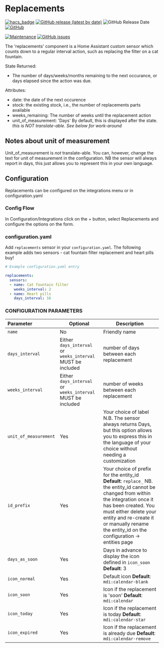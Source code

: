 # Replacements

[![hacs_badge](https://img.shields.io/badge/HACS-Default-orange.svg)](https://github.com/custom-components/hacs)
[![GitHub release (latest by date)](https://img.shields.io/github/v/release/carlosposse/Replacements)](https://github.com/carlosposse/Replacements/releases)
![GitHub Release Date](https://img.shields.io/github/release-date/carlosposse/Replacements)
[![GitHub](https://img.shields.io/github/license/carlosposse/Replacements)](LICENSE)

[![Maintenance](https://img.shields.io/badge/Maintained%3F-Yes-brightgreen.svg)](https://github.com/carlosposse/Replacements/graphs/commit-activity)
[![GitHub issues](https://img.shields.io/github/issues/carlosposse/Replacements)](https://github.com/carlosposse/Replacements/issues)

The 'replacements' component is a Home Assistant custom sensor which counts down to a regular interval action, such as replacing the filter on a cat fountain.

State Returned:

* The number of days/weeks/months remaining to the next occurance, or days elapsed since the action was due.

Attributes:

* date: the date of the next occurence
* stock: the existing stock, i.e., the number of replacements parts available
* weeks_remaining: The number of weeks until the replacement action
* unit_of_measurement: 'Days' By default, this is displayed after the state. _this is NOT translate-able.  See below for work-around_

## Notes about unit of measurement

Unit_of_measurement is *not* translate-able.
You can, however, change the text for unit of measurement in the configuration.  NB the sensor will always report in days, this just allows you to represent this in your own language.

## Configuration

Replacements can be configured on the integrations menu or in configuration.yaml

### Config Flow

In Configuration/Integrations click on the + button, select Replacements and configure the options on the form.

### configuration.yaml

Add `replacements` sensor in your `configuration.yaml`. The following example adds two sensors - cat fountain filter replacement and heart pills buy!

```yaml
# Example configuration.yaml entry

replacements:
  sensors:
  - name: Cat fountain filter
    weeks_interval: 2
  - name: Heart pills
    days_interval: 16
```

### CONFIGURATION PARAMETERS

|Parameter |Optional|Description
|:----------|----------|------------
| `name` | No | Friendly name
|`days_interval` | Either `days_interval` or `weeks_interval` MUST be included | number of days between each replacement
|`weeks_interval` | Either `days_interval` or `weeks_interval` MUST be included | number of weeks between each replacement
| `unit_of_measurement` | Yes | Your choice of label N.B. The sensor always returns Days, but this option allows you to express this in the language of your choice without needing a customization
| `id_prefix` | Yes | Your choice of prefix for the entity_id **Default**: `replace_` NB. the entity_id cannot be changed from within the integration once it has been created.  You must either delete your entity and re-create it or manually rename the entity_id on the configuration -> entities page
| `days_as_soon` | Yes | Days in advance to display the icon defined in `icon_soon` **Default**: 3
| `icon_normal` | Yes | Default icon **Default**:  `mdi:calendar-blank`
| `icon_soon` | Yes | Icon if the replacement is 'soon' **Default**: `mdi:calendar`
| `icon_today` | Yes | Icon if the replacement is today **Default**: `mdi:calendar-star`
| `icon_expired` | Yes | Icon if the replacement is already due **Default**: `mdi:calendar-remove`
